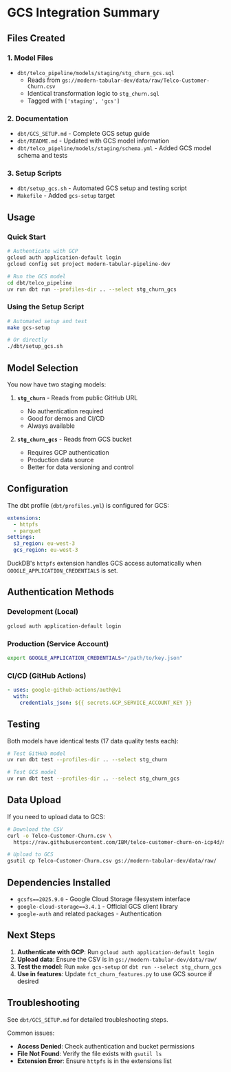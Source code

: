 # GCS Integration Summary

## Files Created

### 1. Model Files
- `dbt/telco_pipeline/models/staging/stg_churn_gcs.sql`
  - Reads from `gs://modern-tabular-dev/data/raw/Telco-Customer-Churn.csv`
  - Identical transformation logic to `stg_churn.sql`
  - Tagged with `['staging', 'gcs']`

### 2. Documentation
- `dbt/GCS_SETUP.md` - Complete GCS setup guide
- `dbt/README.md` - Updated with GCS model information
- `dbt/telco_pipeline/models/staging/schema.yml` - Added GCS model schema and tests

### 3. Setup Scripts
- `dbt/setup_gcs.sh` - Automated GCS setup and testing script
- `Makefile` - Added `gcs-setup` target

## Usage

### Quick Start
```bash
# Authenticate with GCP
gcloud auth application-default login
gcloud config set project modern-tabular-pipeline-dev

# Run the GCS model
cd dbt/telco_pipeline
uv run dbt run --profiles-dir .. --select stg_churn_gcs
```

### Using the Setup Script
```bash
# Automated setup and test
make gcs-setup

# Or directly
./dbt/setup_gcs.sh
```

## Model Selection

You now have two staging models:

1. **`stg_churn`** - Reads from public GitHub URL
   - No authentication required
   - Good for demos and CI/CD
   - Always available

2. **`stg_churn_gcs`** - Reads from GCS bucket
   - Requires GCP authentication
   - Production data source
   - Better for data versioning and control

## Configuration

The dbt profile (`dbt/profiles.yml`) is configured for GCS:
```yaml
extensions:
  - httpfs
  - parquet
settings:
  s3_region: eu-west-3
  gcs_region: eu-west-3
```

DuckDB's `httpfs` extension handles GCS access automatically when `GOOGLE_APPLICATION_CREDENTIALS` is set.

## Authentication Methods

### Development (Local)
```bash
gcloud auth application-default login
```

### Production (Service Account)
```bash
export GOOGLE_APPLICATION_CREDENTIALS="/path/to/key.json"
```

### CI/CD (GitHub Actions)
```yaml
- uses: google-github-actions/auth@v1
  with:
    credentials_json: ${{ secrets.GCP_SERVICE_ACCOUNT_KEY }}
```

## Testing

Both models have identical tests (17 data quality tests each):
```bash
# Test GitHub model
uv run dbt test --profiles-dir .. --select stg_churn

# Test GCS model
uv run dbt test --profiles-dir .. --select stg_churn_gcs
```

## Data Upload

If you need to upload data to GCS:
```bash
# Download the CSV
curl -o Telco-Customer-Churn.csv \
  https://raw.githubusercontent.com/IBM/telco-customer-churn-on-icp4d/master/data/Telco-Customer-Churn.csv

# Upload to GCS
gsutil cp Telco-Customer-Churn.csv gs://modern-tabular-dev/data/raw/
```

## Dependencies Installed

- `gcsfs==2025.9.0` - Google Cloud Storage filesystem interface
- `google-cloud-storage==3.4.1` - Official GCS client library
- `google-auth` and related packages - Authentication

## Next Steps

1. **Authenticate with GCP**: Run `gcloud auth application-default login`
2. **Upload data**: Ensure the CSV is in `gs://modern-tabular-dev/data/raw/`
3. **Test the model**: Run `make gcs-setup` or `dbt run --select stg_churn_gcs`
4. **Use in features**: Update `fct_churn_features.py` to use GCS source if desired

## Troubleshooting

See `dbt/GCS_SETUP.md` for detailed troubleshooting steps.

Common issues:
- **Access Denied**: Check authentication and bucket permissions
- **File Not Found**: Verify the file exists with `gsutil ls`
- **Extension Error**: Ensure `httpfs` is in the extensions list

